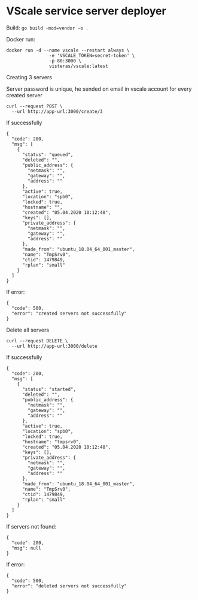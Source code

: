 # VScale service server deployer

Build: `go build -mod=vendor -o .`

Docker run:
```
docker run -d --name vscale --restart always \
                -e 'VSCALE_TOKEN=secret-token' \
                -p 80:3000 \
                visteras/vscale:latest
```

Creating 3 servers

Server password is unique, he sended on email in vscale account for every created server

```
curl --request POST \
  --url http://app-url:3000/create/3
```
If successfully
```
{
  "code": 200,
  "msg": [
    {
      "status": "queued",
      "deleted": "",
      "public_address": {
        "netmask": "",
        "gateway": "",
        "address": ""
      },
      "active": true,
      "location": "spb0",
      "locked": true,
      "hostname": "",
      "created": "05.04.2020 10:12:48",
      "keys": [],
      "private_address": {
        "netmask": "",
        "gateway": "",
        "address": ""
      },
      "made_from": "ubuntu_18.04_64_001_master",
      "name": "TmpSrv0",
      "ctid": 1479849,
      "rplan": "small"
    }
  ]
}
```
If error:
```
{
  "code": 500,
  "error": "created servers not successfully"
}
```

Delete all servers
```
curl --request DELETE \
  --url http://app-url:3000/delete
```
If successfully
```
{
  "code": 200,
  "msg": [
    {
      "status": "started",
      "deleted": "",
      "public_address": {
        "netmask": "",
        "gateway": "",
        "address": ""
      },
      "active": true,
      "location": "spb0",
      "locked": true,
      "hostname": "tmpsrv0",
      "created": "05.04.2020 10:12:48",
      "keys": [],
      "private_address": {
        "netmask": "",
        "gateway": "",
        "address": ""
      },
      "made_from": "ubuntu_18.04_64_001_master",
      "name": "TmpSrv0",
      "ctid": 1479849,
      "rplan": "small"
    }
  ]
}
```
If servers not found:
```
{
  "code": 200,
  "msg": null
}
```
If error:
```
{
  "code": 500,
  "error": "deleted servers not successfully"
}
```